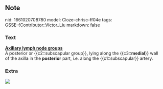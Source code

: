 ## Note
nid: 1661020708780
model: Cloze-chrisc-ff04e
tags: GSSE::!Contributor::Victor_Liu
markdown: false

### Text
<div>
  <b><u>Axillary lymph node groups</u></b>
</div>A posterior or {{c2::subscapular group}}, lying along the
{{c3::<b>medial</b>}} wall of the axilla in the <b>posterior</b>
part, i.e. along the {{c1::subscapular}} artery.

### Extra
<img src="Gray607.png">
